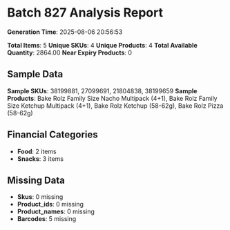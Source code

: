 # Batch 827 Analysis Report

**Generation Time**: 2025-08-06 20:56:53

**Total Items**: 5
**Unique SKUs**: 4
**Unique Products**: 4
**Total Available Quantity**: 2864.00
**Near Expiry Products**: 0

## Sample Data
**Sample SKUs**: 38199881, 27099691, 21804838, 38199659
**Sample Products**: Bake Rolz Family Size Nacho Multipack (4+1), Bake Rolz Family Size Ketchup Multipack (4+1), Bake Rolz Ketchup (58-62g), Bake Rolz Pizza (58-62g)

## Financial Categories
- **Food**: 2 items
- **Snacks**: 3 items

## Missing Data
- **Skus**: 0 missing
- **Product_ids**: 0 missing
- **Product_names**: 0 missing
- **Barcodes**: 5 missing
